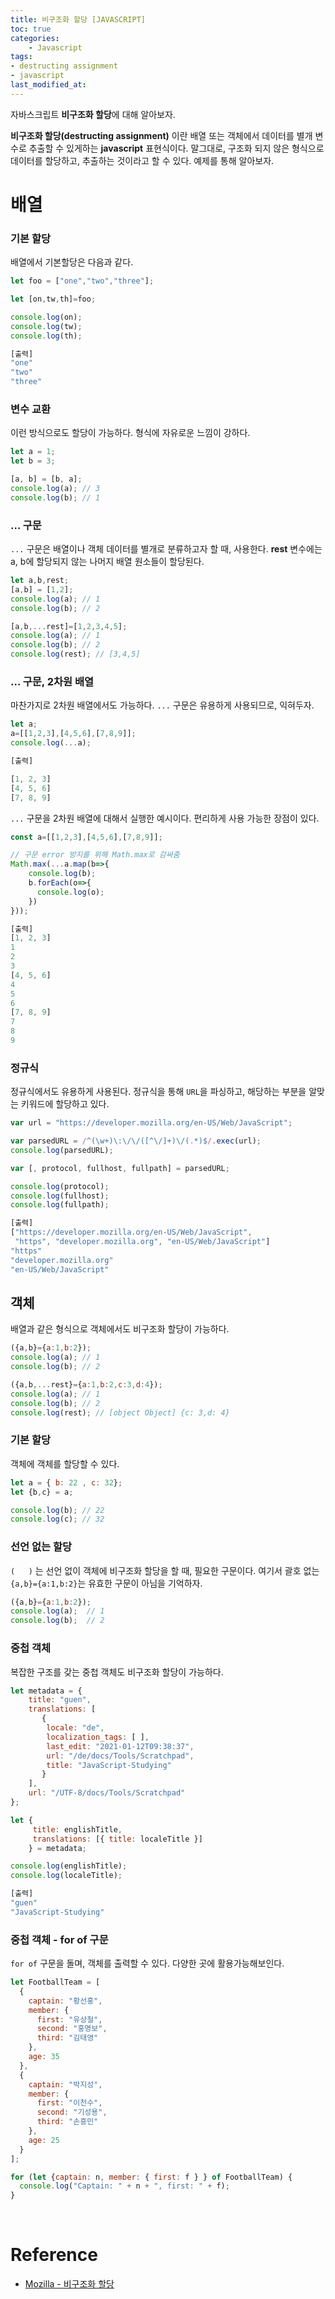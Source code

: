 ```yaml
---
title: 비구조화 할당 [JAVASCRIPT]
toc: true
categories:	
    - Javascript
tags:
- destructing assignment
- javascript
last_modified_at: 
---
```


 자바스크립트 **비구조화 할당**에 대해 알아보자.

**비구조화 할당(destructing assignment)** 이란 배열 또는 객체에서 데이터를 별개 변수로 추출할 수 있게하는 **javascript** 표현식이다.  말그대로, 구조화 되지 않은 형식으로 데이터를 할당하고, 추출하는 것이라고 할 수 있다. 예제를 통해 알아보자.

# 배열

### 기본 할당

배열에서 기본할당은 다음과 같다.

```javascript
let foo = ["one","two","three"];

let [on,tw,th]=foo;

console.log(on);
console.log(tw);
console.log(th);

[출력]
"one"
"two"
"three"
```

### 변수 교환

이런 방식으로도 할당이 가능하다. 형식에 자유로운 느낌이 강하다.

````javascript
let a = 1;
let b = 3;

[a, b] = [b, a];
console.log(a); // 3
console.log(b); // 1
````



### ... 구문

`...` 구문은 배열이나 객체 데이터를 별개로 분류하고자 할 때, 사용한다. **rest** 변수에는 a, b에 할당되지 않는 나머지 배열 원소들이 할당된다.

```javascript
let a,b,rest;
[a,b] = [1,2];
console.log(a); // 1
console.log(b); // 2

[a,b,...rest]=[1,2,3,4,5];
console.log(a); // 1
console.log(b); // 2
console.log(rest); // [3,4,5]
```

### ... 구문, 2차원 배열

마찬가지로 2차원 배열에서도 가능하다. `...` 구문은 유용하게 사용되므로, 익혀두자.

```javascript
let a;
a=[[1,2,3],[4,5,6],[7,8,9]];
console.log(...a);

[출력]

[1, 2, 3]
[4, 5, 6]
[7, 8, 9]
```

 `...` 구문을 2차원 배열에 대해서 실행한 예시이다. 편리하게 사용 가능한 장점이 있다.

```javascript
const a=[[1,2,3],[4,5,6],[7,8,9]];

// 구문 error 방지를 위해 Math.max로 감싸줌
Math.max(...a.map(b=>{
    console.log(b);
	b.forEach(o=>{
      console.log(o);
    })
}));

[출력]
[1, 2, 3]
1
2
3
[4, 5, 6]
4
5
6
[7, 8, 9]
7
8
9
```

### 정규식

 정규식에서도 유용하게 사용된다. 정규식을 통해 `URL`을 파싱하고, 해당하는 부분을 알맞는 키워드에 할당하고 있다.

```javascript
var url = "https://developer.mozilla.org/en-US/Web/JavaScript";

var parsedURL = /^(\w+)\:\/\/([^\/]+)\/(.*)$/.exec(url);
console.log(parsedURL); 

var [, protocol, fullhost, fullpath] = parsedURL;

console.log(protocol); 
console.log(fullhost);
console.log(fullpath);

[출력]
["https://developer.mozilla.org/en-US/Web/JavaScript", 
 "https", "developer.mozilla.org", "en-US/Web/JavaScript"]
"https"
"developer.mozilla.org"
"en-US/Web/JavaScript"
```





## 객체

배열과 같은 형식으로 객체에서도 비구조화 할당이 가능하다.

```javascript
({a,b}={a:1,b:2});
console.log(a); // 1
console.log(b); // 2

({a,b,...rest}={a:1,b:2,c:3,d:4});
console.log(a); // 1
console.log(b); // 2
console.log(rest); // [object Object] {c: 3,d: 4}
```



### 기본 할당

객체에 객체를 할당할 수 있다.

````javascript
let a = { b: 22 , c: 32};
let {b,c} = a;

console.log(b); // 22
console.log(c); // 32
````

### 선언 없는 할당

`(   )` 는 선언 없이 객체에 비구조화 할당을 할 때, 필요한 구문이다. 여기서 괄호 없는 `{a,b}={a:1,b:2}`는 유효한 구문이 아님을 기억하자.

```javascript
({a,b}={a:1,b:2});
console.log(a);  // 1
console.log(b);  // 2
```

### 중첩 객체

복잡한 구조를 갖는 중첩 객체도 비구조화 할당이 가능하다.

```javascript
let metadata = {
    title: "guen",
    translations: [
       {
        locale: "de",
        localization_tags: [ ],
        last_edit: "2021-01-12T09:38:37",
        url: "/de/docs/Tools/Scratchpad",
        title: "JavaScript-Studying"
       }
    ],
    url: "/UTF-8/docs/Tools/Scratchpad"
};

let { 
     title: englishTitle, 
     translations: [{ title: localeTitle }] 
    } = metadata;

console.log(englishTitle); 
console.log(localeTitle);  

[출력]
"guen"
"JavaScript-Studying"
```

### 중첩 객체 - for of 구문

`for of` 구문을 돌며, 객체를 출력할 수 있다. 다양한 곳에 활용가능해보인다.

```javascript
let FootballTeam = [
  {
    captain: "황선홍",
    member: {
      first: "유상철",
      second: "홍명보",
      third: "김태영"
    },
    age: 35
  },
  {
    captain: "박지성",
    member: {
      first: "이천수",
      second: "기성용",
      third: "손흥민"
    },
    age: 25
  }
];

for (let {captain: n, member: { first: f } } of FootballTeam) {
  console.log("Captain: " + n + ", first: " + f);
}
```



<br/>

# Reference

- [Mozilla - 비구조화 할당](https://developer.mozilla.org.cach3.com/ko/docs/Web/JavaScript/Reference/Operators/Destructuring_assignment)


